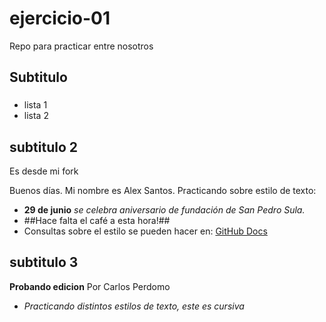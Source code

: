 # ejercicio-01
Repo para practicar entre nosotros

## Subtitulo

###

* lista 1
* lista 2 

## subtitulo 2
Es desde mi fork

Buenos días. Mi nombre es Alex Santos. Practicando sobre estilo de texto:
- **29 de junio** *se celebra aniversario de fundación de San Pedro Sula.*
- ##Hace falta el café a esta hora!##
- Consultas sobre el estilo se pueden hacer en: [GitHub Docs](https://docs.github.com/es/github/writing-on-github/getting-started-with-writing-and-formatting-on-github/basic-writing-and-formatting-syntax)

## subtitulo 3

**Probando edicion** Por Carlos Perdomo
- *Practicando distintos estilos de texto, este es cursiva*
